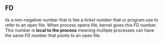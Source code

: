 ## FD
its a non-negative number that is like a *ticket number* that ur program use to refer to an open file. When process opens file, kernel
gives this FD number. This number is **local to the process** meaning multiple processes can have the same FD number that points to an open file.
